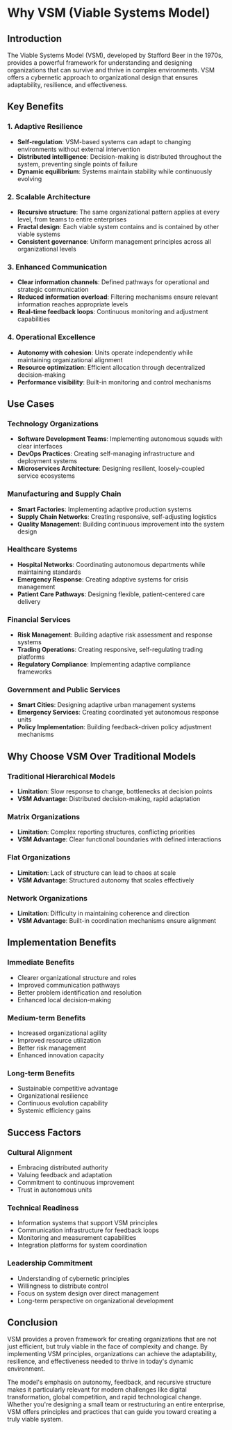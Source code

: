 # Why VSM (Viable Systems Model)

## Introduction

The Viable Systems Model (VSM), developed by Stafford Beer in the 1970s, provides a powerful framework for understanding and designing organizations that can survive and thrive in complex environments. VSM offers a cybernetic approach to organizational design that ensures adaptability, resilience, and effectiveness.

## Key Benefits

### 1. Adaptive Resilience
- **Self-regulation**: VSM-based systems can adapt to changing environments without external intervention
- **Distributed intelligence**: Decision-making is distributed throughout the system, preventing single points of failure
- **Dynamic equilibrium**: Systems maintain stability while continuously evolving

### 2. Scalable Architecture
- **Recursive structure**: The same organizational pattern applies at every level, from teams to entire enterprises
- **Fractal design**: Each viable system contains and is contained by other viable systems
- **Consistent governance**: Uniform management principles across all organizational levels

### 3. Enhanced Communication
- **Clear information channels**: Defined pathways for operational and strategic communication
- **Reduced information overload**: Filtering mechanisms ensure relevant information reaches appropriate levels
- **Real-time feedback loops**: Continuous monitoring and adjustment capabilities

### 4. Operational Excellence
- **Autonomy with cohesion**: Units operate independently while maintaining organizational alignment
- **Resource optimization**: Efficient allocation through decentralized decision-making
- **Performance visibility**: Built-in monitoring and control mechanisms

## Use Cases

### Technology Organizations
- **Software Development Teams**: Implementing autonomous squads with clear interfaces
- **DevOps Practices**: Creating self-managing infrastructure and deployment systems
- **Microservices Architecture**: Designing resilient, loosely-coupled service ecosystems

### Manufacturing and Supply Chain
- **Smart Factories**: Implementing adaptive production systems
- **Supply Chain Networks**: Creating responsive, self-adjusting logistics
- **Quality Management**: Building continuous improvement into the system design

### Healthcare Systems
- **Hospital Networks**: Coordinating autonomous departments while maintaining standards
- **Emergency Response**: Creating adaptive systems for crisis management
- **Patient Care Pathways**: Designing flexible, patient-centered care delivery

### Financial Services
- **Risk Management**: Building adaptive risk assessment and response systems
- **Trading Operations**: Creating responsive, self-regulating trading platforms
- **Regulatory Compliance**: Implementing adaptive compliance frameworks

### Government and Public Services
- **Smart Cities**: Designing adaptive urban management systems
- **Emergency Services**: Creating coordinated yet autonomous response units
- **Policy Implementation**: Building feedback-driven policy adjustment mechanisms

## Why Choose VSM Over Traditional Models

### Traditional Hierarchical Models
- **Limitation**: Slow response to change, bottlenecks at decision points
- **VSM Advantage**: Distributed decision-making, rapid adaptation

### Matrix Organizations
- **Limitation**: Complex reporting structures, conflicting priorities
- **VSM Advantage**: Clear functional boundaries with defined interactions

### Flat Organizations
- **Limitation**: Lack of structure can lead to chaos at scale
- **VSM Advantage**: Structured autonomy that scales effectively

### Network Organizations
- **Limitation**: Difficulty in maintaining coherence and direction
- **VSM Advantage**: Built-in coordination mechanisms ensure alignment

## Implementation Benefits

### Immediate Benefits
- Clearer organizational structure and roles
- Improved communication pathways
- Better problem identification and resolution
- Enhanced local decision-making

### Medium-term Benefits
- Increased organizational agility
- Improved resource utilization
- Better risk management
- Enhanced innovation capacity

### Long-term Benefits
- Sustainable competitive advantage
- Organizational resilience
- Continuous evolution capability
- Systemic efficiency gains

## Success Factors

### Cultural Alignment
- Embracing distributed authority
- Valuing feedback and adaptation
- Commitment to continuous improvement
- Trust in autonomous units

### Technical Readiness
- Information systems that support VSM principles
- Communication infrastructure for feedback loops
- Monitoring and measurement capabilities
- Integration platforms for system coordination

### Leadership Commitment
- Understanding of cybernetic principles
- Willingness to distribute control
- Focus on system design over direct management
- Long-term perspective on organizational development

## Conclusion

VSM provides a proven framework for creating organizations that are not just efficient, but truly viable in the face of complexity and change. By implementing VSM principles, organizations can achieve the adaptability, resilience, and effectiveness needed to thrive in today's dynamic environment.

The model's emphasis on autonomy, feedback, and recursive structure makes it particularly relevant for modern challenges like digital transformation, global competition, and rapid technological change. Whether you're designing a small team or restructuring an entire enterprise, VSM offers principles and practices that can guide you toward creating a truly viable system.